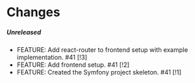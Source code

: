 # Changes

##### Unreleased

- FEATURE: Add react-router to frontend setup with example implementation. #41 [!3]
- FEATURE: Add frontend setup. #41 [!2]
- FEATURE: Created the Symfony project skeleton. #41 [!1]

